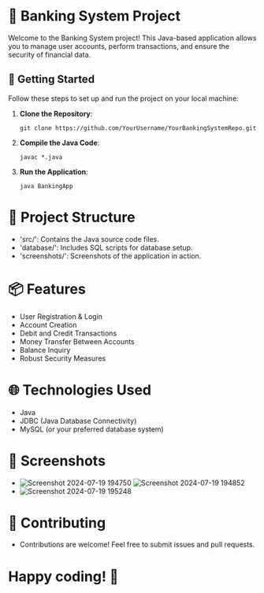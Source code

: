 # 🏦 Banking System Project

Welcome to the Banking System project! This Java-based application allows you to manage user accounts, perform transactions, and ensure the security of financial data.

## 🚀 Getting Started

Follow these steps to set up and run the project on your local machine:

1. **Clone the Repository**: 
   ```shell
   git clone https://github.com/YourUsername/YourBankingSystemRepo.git
2. **Compile the Java Code**:

   ```shell
   javac *.java
3. **Run the Application**:

   ```shell
   java BankingApp

# 📂 Project Structure
- 'src/': Contains the Java source code files.
- 'database/': Includes SQL scripts for database setup.
- 'screenshots/': Screenshots of the application in action.

# 📦 Features
- User Registration & Login
- Account Creation
- Debit and Credit Transactions
- Money Transfer Between Accounts
- Balance Inquiry
- Robust Security Measures

# 🌐 Technologies Used
- Java
- JDBC (Java Database Connectivity)
- MySQL (or your preferred database system)

# 📸 Screenshots
- ![Screenshot 2024-07-19 194750](https://github.com/user-attachments/assets/b8120012-7db0-4d09-8678-521bad8abd68) ![Screenshot 2024-07-19 194852](https://github.com/user-attachments/assets/5dd7fe2a-b210-418a-afe8-866c03175563)
- ![Screenshot 2024-07-19 195248](https://github.com/user-attachments/assets/d6e8657b-85f8-4c13-bf54-d8c181f32963)




# 🤝 Contributing
- Contributions are welcome! Feel free to submit issues and pull requests.

# Happy coding! 🎉

